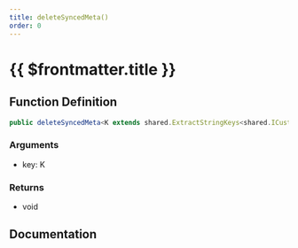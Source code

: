 ```yaml
---
title: deleteSyncedMeta()
order: 0
---
```


# {{ $frontmatter.title }}

## Function Definition

```ts
public deleteSyncedMeta<K extends shared.ExtractStringKeys<shared.ICustomVehicleSyncedMeta>>(key: K): void;
```

### Arguments

* key: K

### Returns

* void

## Documentation

<!--@include: ./parts/deleteSyncedMeta.md-->
